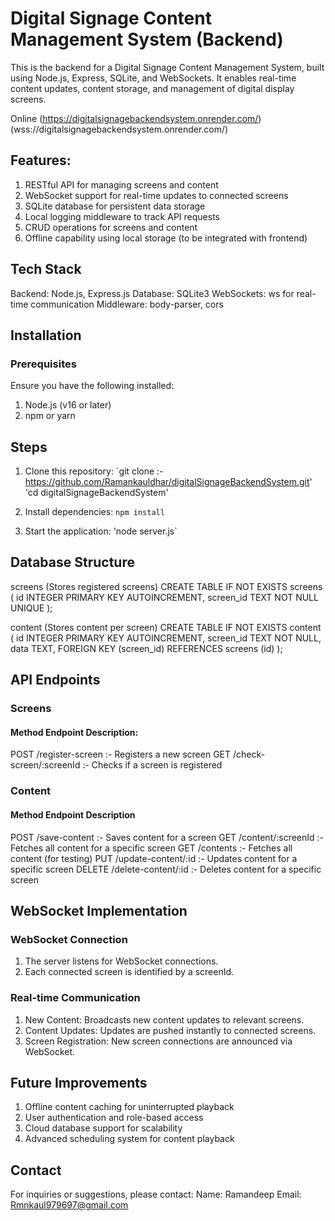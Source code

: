 # Digital Signage Content Management System (Backend)

This is the backend for a Digital Signage Content Management System, built using Node.js, Express, SQLite, and WebSockets. It enables real-time content updates, content storage, and management of digital display screens.

Online 
(https://digitalsignagebackendsystem.onrender.com/)
(wss://digitalsignagebackendsystem.onrender.com/)

## Features: 

1. RESTful API for managing screens and content
2. WebSocket support for real-time updates to connected screens
3. SQLite database for persistent data storage
4. Local logging middleware to track API requests
5. CRUD operations for screens and content
6. Offline capability using local storage (to be integrated with frontend)  

## Tech Stack

Backend: Node.js, Express.js
Database: SQLite3
WebSockets: ws for real-time communication
Middleware: body-parser, cors

## Installation
### Prerequisites
Ensure you have the following installed:
1. Node.js (v16 or later)
2. npm or yarn

## Steps
1. Clone this repository:
`git clone :-  https://github.com/Ramankauldhar/digitalSignageBackendSystem.git'
'cd digitalSignageBackendSystem'

3. Install dependencies:
`npm install`

4. Start the application:
'node server.js`


## Database Structure

screens (Stores registered screens)
CREATE TABLE IF NOT EXISTS screens (
  id INTEGER PRIMARY KEY AUTOINCREMENT,
  screen_id TEXT NOT NULL UNIQUE
);

content (Stores content per screen)
CREATE TABLE IF NOT EXISTS content (
  id INTEGER PRIMARY KEY AUTOINCREMENT,
  screen_id TEXT NOT NULL,
  data TEXT,
  FOREIGN KEY (screen_id) REFERENCES screens (id)
);

## API Endpoints

### Screens
#### Method	Endpoint	Description: 
POST	/register-screen	:- Registers a new screen
GET	/check-screen/:screenId	:- Checks if a screen is registered
### Content
#### Method	Endpoint	Description
POST	/save-content	:- Saves content for a screen
GET	/content/:screenId	:- Fetches all content for a specific screen
GET	/contents	:- Fetches all content (for testing)
PUT	/update-content/:id	:- Updates content for a specific screen
DELETE	/delete-content/:id	:- Deletes content for a specific screen



## WebSocket Implementation

### WebSocket Connection
1. The server listens for WebSocket connections.
2. Each connected screen is identified by a screenId.
   
### Real-time Communication
1. New Content: Broadcasts new content updates to relevant screens.
2. Content Updates: Updates are pushed instantly to connected screens.
3. Screen Registration: New screen connections are announced via WebSocket.

## Future Improvements

1. Offline content caching for uninterrupted playback
2. User authentication and role-based access
3. Cloud database support for scalability
4. Advanced scheduling system for content playback


## Contact
For inquiries or suggestions, please contact:
Name: Ramandeep
Email: Rmnkaul979697@gmail.com
